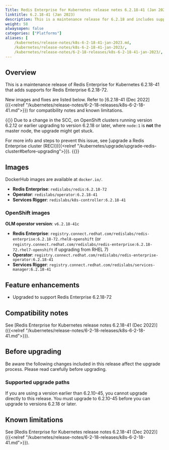 ```yaml
---
Title: Redis Enterprise for Kubernetes release notes 6.2.18-41 (Jan 2023)
linktitle: 6.2.18-41 (Jan 2023)
description: This is a maintenance release for 6.2.18 and includes support for Redis Enterprise 6.2.18-72.
weight: 58
alwaysopen: false
categories: ["Platforms"]
aliases: [ 
    /kubernetes/release-notes/k8s-6-2-18-41-jan-2023.md,
    /kubernetes/release-notes/k8s-6-2-18-41-jan-2023/,  
    /kubernetes/release-notes/6-2-18-releases/k8s-6-2-18-41-jan-2023/, ]
---
```

## Overview

This is a maintenance release of Redis Enterprise for Kubernetes 6.2.18-41 that adds supports for Redis Enterprise 6.2.18-72.

New images and fixes are listed below. Refer to [6.2.18-41 (Dec 2022]({{<relref "/kubernetes/release-notes/6-2-18-releases/k8s-6-2-18-41.md">}}) for compatibility notes and known limitations.

{{<warning>}} Due to a change in the SCC, on OpenShift clusters running version 6.2.12 or earlier upgrading to version 6.2.18 or later, where `node:1` is <b>not</b> the master node, the upgrade might get stuck.

For more info and steps to prevent this issue, see [upgrade a Redis Enterprise cluster (REC)]({{<relref "/kubernetes/upgrade/upgrade-redis-cluster#before-upgrading">}}).
{{</warning>}}

## Images

DockerHub images are available at `docker.io/`.

* **Redis Enterprise**: `redislabs/redis:6.2.18-72`
* **Operator**: `redislabs/operator:6.2.18-41`
* **Services Rigger**: `redislabs/k8s-controller:6.2.18-41`

### OpenShift images

**OLM operator version**: `v6.2.18-41c`


* **Redis Enterprise**: `registry.connect.redhat.com/redislabs/redis-enterprise:6.2.18-72.rhel8-openshift`
    (or `registry.connect.redhat.com/redislabs/redis-enterprise:6.2.18-72.rhel7-openshift` if upgrading from RHEL 7)
* **Operator**: `registry.connect.redhat.com/redislabs/redis-enterprise-operator:6.2.18-41`
* **Services Rigger**: `registry.connect.redhat.com/redislabs/services-manager:6.2.18-41`

## Feature enhancements

* Upgraded to support Redis Enterprise 6.2.18-72

## Compatibility notes

See [Redis Enterprise for Kubernetes release notes 6.2.18-41 (Dec 2022)]({{<relref "/kubernetes/release-notes/6-2-18-releases/k8s-6-2-18-41.md">}}).

## Before upgrading

Be aware the following changes included in this release affect the upgrade process. Please read carefully before upgrading.

 ### Supported upgrade paths

  If you are using a version earlier than 6.2.10-45, you cannot upgrade directly to this release. You must upgrade to 6.2.10-45 before you can upgrade to versions 6.2.18 or later.

## Known limitations

See [Redis Enterprise for Kubernetes release notes 6.2.18-41 (Dec 2022)]({{<relref "/kubernetes/release-notes/6-2-18-releases/k8s-6-2-18-41.md">}}).
